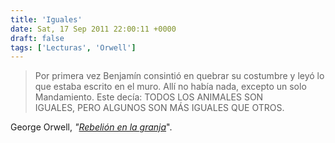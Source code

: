 ```yaml
---
title: 'Iguales'
date: Sat, 17 Sep 2011 22:00:11 +0000
draft: false
tags: ['Lecturas', 'Orwell']
---
```


> Por primera vez Benjamín consintió en quebrar su costumbre y leyó lo que estaba escrito en el muro. 
> Allí no había nada, excepto un solo Mandamiento. 
> Este decía: TODOS LOS ANIMALES SON IGUALES, PERO ALGUNOS SON MÁS IGUALES QUE OTROS.

George Orwell, _"[Rebelión en la granja](http://es.wikipedia.org/wiki/Rebeli%C3%B3n_en_la_granja)_".
